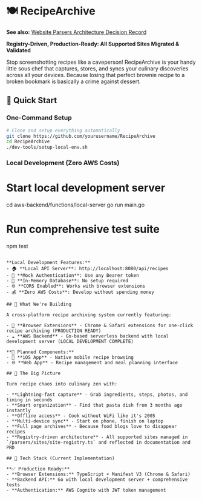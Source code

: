 # 🍽️ RecipeArchive

**See also:** [Website Parsers Architecture Decision Record](./architecture/website-parsers.md)

**Registry-Driven, Production-Ready: All Supported Sites Migrated & Validated**

Stop screenshotting recipes like a caveperson! RecipeArchive is your handy little sous chef that captures, stores, and syncs your culinary discoveries across all your devices. Because losing that perfect brownie recipe to a broken bookmark is basically a crime against dessert.

## 🚀 Quick Start

### One-Command Setup
```bash
# Clone and setup everything automatically
git clone https://github.com/yourusername/RecipeArchive
cd RecipeArchive
./dev-tools/setup-local-env.sh
```

### Local Development (Zero AWS Costs)
# Start local development server

cd aws-backend/functions/local-server
go run main.go

# Run comprehensive test suite
npm test
```

**Local Development Features:**
- 🏠 **Local API Server**: http://localhost:8080/api/recipes
- 🔐 **Mock Authentication**: Use any Bearer token
- 💾 **In-Memory Database**: No setup required
- 🌐 **CORS Enabled**: Works with browser extensions
- 💰 **Zero AWS Costs**: Develop without spending money

## 🎯 What We're Building

A cross-platform recipe archiving system currently featuring:

- 🔌 **Browser Extensions** - Chrome & Safari extensions for one-click recipe archiving (PRODUCTION READY)
- ☁️ **AWS Backend** - Go-based serverless backend with local development server (LOCAL DEVELOPMENT COMPLETE)

**🚧 Planned Components:**
- 📱 **iOS App** - Native mobile recipe browsing
- 🌐 **Web App** - Recipe management and meal planning interface

## 🚀 The Big Picture

Turn recipe chaos into culinary zen with:

- **Lightning-fast capture** - Grab ingredients, steps, photos, and timing in seconds
- **Smart organization** - Find that pasta dish from 3 months ago instantly
- **Offline access** - Cook without WiFi like it's 2005
- **Multi-device sync** - Start on phone, finish on laptop
- **Full page archives** - Because food blogs love to disappear recipes
- **Registry-driven architecture** - All supported sites managed in `/parsers/sites/site-registry.ts` and reflected in documentation and PRD

## 💪 Tech Stack (Current Implementation)

**✅ Production Ready:**
- **Browser Extensions:** TypeScript + Manifest V3 (Chrome & Safari)
- **Backend API:** Go with local development server + comprehensive tests
- **Authentication:** AWS Cognito with JWT token management
